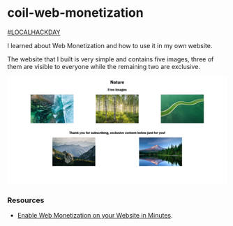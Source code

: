 # coil-web-monetization

[#LOCALHACKDAY](https://localhackday.mlh.io/)

I learned about Web Monetization and how to use it in my own website.

The website that I built is very simple and contains five images, three of them are visible to everyone while the remaining two are exclusive.

![screenshot](./screenshot.png)

### Resources
- [Enable Web Monetization on your Website in Minutes](https://stories.mlh.io/enable-web-monetization-on-your-website-in-minutes-27fa8accfcef).

